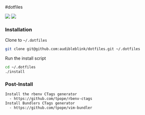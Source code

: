#dotfiles

![](http://i.imgur.com/iip2LPT.png)
![](http://i.imgur.com/hWq2u5T.jpg)

### Installation
Clone to `~/.dotfiles`

```sh
git clone git@github.com:audibleblink/dotfiles.git ~/.dotfiles
```

Run the install script

```sh
cd ~/.dotfiles
./install
```

### Post-Install

```sh
Install the rbenv CTags generator
  - https://github.com/tpope/rbenv-ctags
Install Bundlers CTags generator
  - https://github.com/tpope/vim-bundler
```
